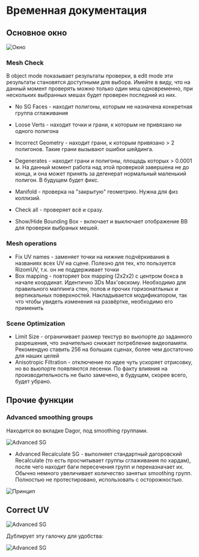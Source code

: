 # Временная документация

## Основное окно

![Окно](https://drive.google.com/uc?export=view&id=1oxIbhrhKSdP66WTD3WUh3ueDgc5m9aSB)

### Mesh Check
В object mode показывает результаты проверки, в edit mode эти результаты становятся доступными для выбора.
Имейте в виду, что на данный момент проверять можно только один меш одновременно, при нескольких выбранных мешах будет проверен последний из них.

* No SG Faces - находит полигоны, которым не назначена конкретная группа сглаживания
* Loose Verts - находит точки и грани, к которым не привязано ни одного полигона
* Incorrect Geometry - находит грани, к которым привязано > 2 полигонов. Такие грани вызывают ошибки шейдинга.
* Degenerates - находит грани и полигоны, площадь которых > 0.0001 м. На данный момент работа над этой проверкой завершена не до конца, и она может принять за дегенерат нормальный маленький полигон. В будущем будет фикс.
* Manifold - проверка на "закрытую" геометрию. Нужна для физ коллизий.
* Check all - проверяет всё и сразу.

* Show/Hide Bounding Box - включает и выключает отображение BB для проверки выбраных мешей.

### Mesh operations
* Fix UV names - заменяет точки на нижние подчёркивания в названиях всех UV на сцене. Полезно для тех, кто пользуется RizomUV, т.к. он не поддерживает точки
* Box mapping - повторяет box mapping (2x2x2) с центром бокса в начале координат. Идентично 3Ds Max'овскому. Необходимо для правильного маппинга стен, полов и прочих горизонатльных и вертикальных поверхностей. Накладывается модификатором, так что чтобы увидеть изменения на развёртке, необходимо его применить
### Scene Optimization
* Limit Size - ограничивает размер текстур во вьюпорте до заданного разрешения, что значительно снижает потребление видеопамяти. Рекомендую ставить 256 на больших сценах, более чем достаточно для наших целей
* Anisotropic Filtration - отключение по идее чуть ускоряет отрисовку, но во вьюпорте появляются лесенки. По факту влияния на производительность не было замечено, в будущем, скорее всего, будет убрано.

## Прочие функции
### Advanced smoothing groups
Находится во вкладке Dagor, под smoothing группами.                                  

![Advanced SG](https://drive.google.com/uc?export=view&id=1JQC4LbiKQEZ2jnAqflC4jj5Ta4mfIos0)

* Advanced Recalculate SG - выполняет стандартный дагоровский Recalculate (то есть просчитывает группы сглаживания по хардам), после чего находит баги пересечения групп и переназначает их. Обычно немного увеличивает количество занятых smoothing групп. Полностью не протестировано, использовать с осторожностью.

![Принцип](https://drive.google.com/uc?export=view&id=1mpfsM43Umt6E86EIBnnLiigoUCRPHsva)
## Correct UV                                                                         
![Advanced SG](https://drive.google.com/uc?export=view&id=1OvQIaw-9iKMMr0-nCsOGnuuwajTf1YcQ)     

Дублирует эту галочку для удобства:                

![Advanced SG](https://drive.google.com/uc?export=view&id=12uXMdkAGoxYfcQWji_j2nPoF2pChfprH)
  
